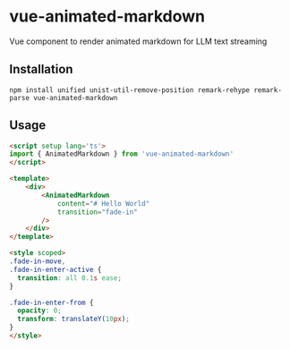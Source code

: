# vue-animated-markdown

Vue component to render animated markdown for LLM text streaming

## Installation
```
npm install unified unist-util-remove-position remark-rehype remark-parse vue-animated-markdown
```

## Usage

```html
<script setup lang='ts'>
import { AnimatedMarkdown } from 'vue-animated-markdown'
</script>

<template>
    <div>
        <AnimatedMarkdown 
            content="# Hello World"
            transition="fade-in"
        />
    </div>
</template>

<style scoped>
.fade-in-move,
.fade-in-enter-active {
  transition: all 0.1s ease;
}

.fade-in-enter-from {
  opacity: 0;
  transform: translateY(10px);
}
</style>
```